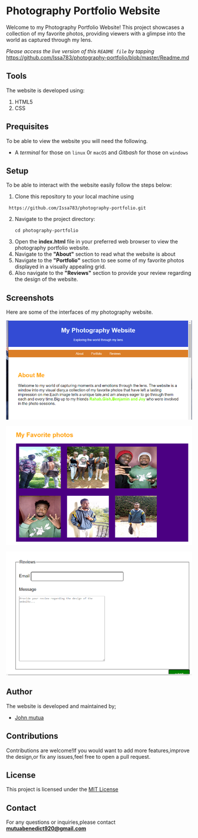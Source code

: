 # Photography Portfolio Website
Welcome to my Photography Portfolio Website! This project showcases a collection of my favorite photos, providing viewers with a glimpse into the world as captured through my lens.

*Please access the live version of this `README file` by tapping* https://github.com/Issa783/photography-portfolio/blob/master/Readme.md
## Tools
The website is developed using:
1. HTML5
2. CSS
## Prequisites
To be able to view the website you will need the following.
- A *terminal* for those on `linux` 0r `macOS` and *Gitbash* for those on `windows` 
## Setup
To be able to interact with the website easily follow the steps below:
1. Clone this repository to your local machine using
```
 https://github.com/Issa783/photography-portfolio.git
```

2. Navigate to the project directory:
   ```
   cd photography-portfolio
   ```
3. Open the **index.html** file in your preferred web browser to view the photography portfolio website.
4. Navigate to the **"About"**  section to read what the website is about
5. Navigate to the **"Portfolio"** section to see some of my favorite photos displayed in a visually appealing grid.
6. Also navigate to the **"Reviews"** section to provide your review regarding the design of the website.
## Screenshots
Here are some of the interfaces of my photography website.

![About section](Screenshot1.png)

![Porfolio section](Screenshot2.png)

![Reviews section](porfolio2.png)
## Author
The website is developed and maintained by;
- [John mutua](https://github.com/Issa783)

## Contributions
Contributions are welcome!If you would want to add more features,improve the design,or fix any issues,feel free to open a pull request.
## License
This project is licensed under the [MIT License](https://choosealicense.com/licenses/mit/)


## Contact
For any questions or inquiries,please contact **mutuabenedict920@gmail.com**


